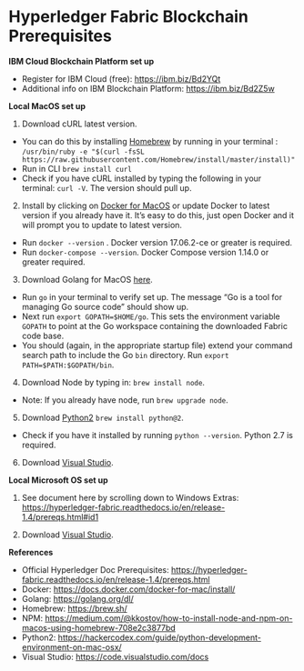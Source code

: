 # Hyperledger Fabric Blockchain Prerequisites  

**IBM Cloud Blockchain Platform set up**

- Register for IBM Cloud (free): https://ibm.biz/Bd2YQt 
- Additional info on IBM Blockchain Platform: https://ibm.biz/Bd2Z5w

**Local MacOS set up** 

1. Download cURL latest version. 
- You can do this by installing [Homebrew](https://brew.sh) by running in your terminal : `/usr/bin/ruby -e "$(curl -fsSL https://raw.githubusercontent.com/Homebrew/install/master/install)"`
- Run in CLI `brew install curl`
- Check if you have cURL installed by typing the following in your terminal: `curl -V`. The version should pull up. 
2. Install by clicking on [Docker for MacOS](https://docs.docker.com/docker-for-mac/install/) or update Docker to latest version if you already have it. It’s easy to do this, just open Docker and it will prompt you to update to latest version.
- Run `docker --version` . Docker version 17.06.2-ce or greater is required.
- Run `docker-compose --version`. Docker Compose version 1.14.0 or greater required. 
3. Download Golang for MacOS [here](https://golang.org/doc/install?download=go1.11.4.darwin-amd64.pkg).
-  Run `go` in your terminal to verify set up. The message “Go is a tool for managing Go source code” should show up. 
- Next run `export GOPATH=$HOME/go`. This sets the environment variable `GOPATH` to point at the Go workspace containing the downloaded Fabric code base. 
- You should (again, in the appropriate startup file) extend your command search path to include the Go `bin` directory. Run `export PATH=$PATH:$GOPATH/bin`.
4. Download Node by typing in: `brew install node`. 
- Note: If you already have node, run `brew upgrade node`.
5. Download [Python2](https://hackercodex.com/guide/python-development-environment-on-mac-osx/) `brew install python@2`. 
- Check if you have it installed by running `python --version`. Python 2.7 is required.
6. Download [Visual Studio](https://code.visualstudio.com/).

**Local Microsoft OS set up** 

1. See document here by scrolling down to Windows Extras: https://hyperledger-fabric.readthedocs.io/en/release-1.4/prereqs.html#id1

2. Download [Visual Studio](https://code.visualstudio.com/).

**References**

- Official Hyperledger Doc Prerequisites: https://hyperledger-fabric.readthedocs.io/en/release-1.4/prereqs.html 
- Docker: https://docs.docker.com/docker-for-mac/install/
- Golang: https://golang.org/dl/
- Homebrew: https://brew.sh/
- NPM: https://medium.com/@kkostov/how-to-install-node-and-npm-on-macos-using-homebrew-708e2c3877bd
- Python2: https://hackercodex.com/guide/python-development-environment-on-mac-osx/
- Visual Studio: https://code.visualstudio.com/docs




 
 

